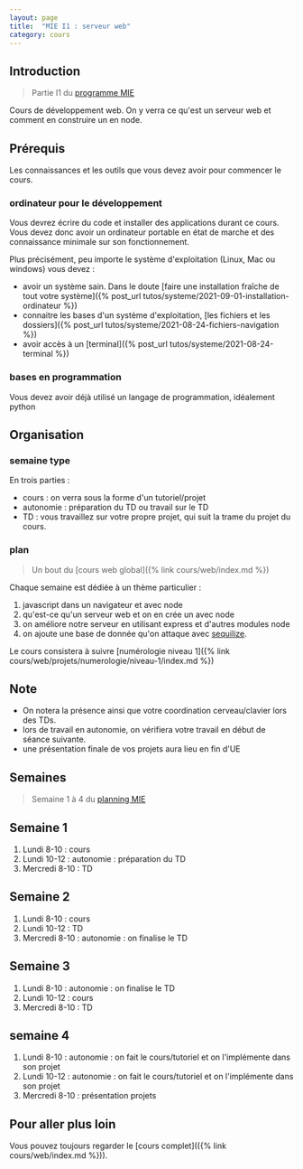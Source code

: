 ```yaml
---
layout: page
title:  "MIE I1 : serveur web"
category: cours
---
```


## Introduction

> Partie I1 du [programme MIE](https://docs.google.com/document/d/19BjB7vXDtT0gcqS45Z7Ai_G1_S0hFj-Cqv2f78YUy9M)

Cours de développement web. On y verra ce qu'est un serveur web et comment en construire un en node.

## Prérequis

Les connaissances et les outils que vous devez avoir pour commencer le cours.

### ordinateur pour le développement

Vous devrez écrire du code et installer des applications durant ce cours. Vous devez donc avoir un ordinateur portable en état de marche et des connaissance minimale sur son fonctionnement.

Plus précisément, peu importe le système d'exploitation (Linux, Mac ou windows) vous devez :

* avoir un système sain. Dans le doute [faire une installation fraîche de tout votre système]({% post_url tutos/systeme/2021-09-01-installation-ordinateur %})
* connaitre les bases d'un système d'exploitation, [les fichiers et les dossiers]({% post_url tutos/systeme/2021-08-24-fichiers-navigation %})
* avoir accès à un [terminal]({% post_url tutos/systeme/2021-08-24-terminal %})

### bases en programmation

Vous devez avoir déjà utilisé un langage de programmation, idéalement python

## Organisation

### semaine type

En trois parties :

* cours  : on verra sous la forme d'un tutoriel/projet
* autonomie : préparation du TD ou travail sur le TD
* TD : vous travaillez sur votre propre projet, qui suit la trame du projet du cours.

### plan

> Un bout du [cours web global]({% link cours/web/index.md %})

Chaque semaine est dédiée à un thème particulier :

1. javascript dans un navigateur et avec node
2. qu'est-ce qu'un serveur web et on en crée un avec node
3. on améliore notre serveur en utilisant express et d'autres modules node
4. on ajoute une base de donnée qu'on attaque avec [sequilize](https://sequelize.org/).

Le cours consistera à suivre [numérologie niveau 1]({% link cours/web/projets/numerologie/niveau-1/index.md %})

## Note

* On notera la présence ainsi que votre coordination cerveau/clavier lors des TDs.
* lors de travail en autonomie, on vérifiera votre travail en début de séance suivante.
* une présentation finale de vos projets aura lieu en fin d'UE

## Semaines

> Semaine 1 à 4 du [planning MIE](https://docs.google.com/spreadsheets/d/1XwjeAgwijaYZJEHFg-t_RHMXgi2Qa3d1)

## Semaine 1

1. Lundi 8-10 : cours
2. Lundi 10-12 : autonomie : préparation du TD
3. Mercredi 8-10 : TD

## Semaine 2

1. Lundi 8-10 : cours
2. Lundi 10-12 : TD
3. Mercredi 8-10 : autonomie : on finalise le TD

## Semaine 3

1. Lundi 8-10 : autonomie : on finalise le TD
2. Lundi 10-12 : cours
3. Mercredi 8-10 : TD

## semaine 4

1. Lundi 8-10 : autonomie : on fait le cours/tutoriel et on l'implémente dans son projet
2. Lundi 10-12 : autonomie : on fait le cours/tutoriel et on l'implémente dans son projet
3. Mercredi 8-10 : présentation projets

## Pour aller plus loin

Vous pouvez toujours regarder le [cours complet](({% link cours/web/index.md %})).
